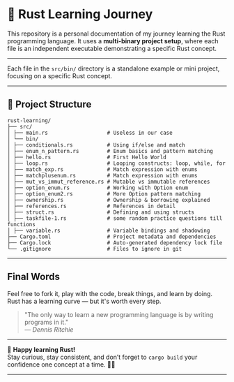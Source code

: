 # 🦀 Rust Learning Journey

This repository is a personal documentation of my journey learning the Rust programming language.
It uses a **multi-binary project setup**, where each file is an independent executable demonstrating a specific Rust concept.

---
Each file in the `src/bin/` directory is a standalone example or mini project, focusing on a specific Rust concept.

---

## 📁 Project Structure

```
rust-learning/
├── src/
│ ├── main.rs                   # Useless in our case
│ └── bin/
│ ├── conditionals.rs           # Using if/else and match
│ ├── enum_n_pattern.rs         # Enum basics and pattern matching
│ ├── hello.rs                  # First Hello World
│ ├── loop.rs                   # Looping constructs: loop, while, for
│ ├── match_exp.rs              # Match expression with enums
│ ├── matchplusenum.rs          # Match expression with enums   
│ ├── mut_vs_immut_reference.rs # Mutable vs immutable references
│ ├── option_enum.rs            # Working with Option enum
│ ├── option_enum2.rs           # More Option pattern matching
│ ├── ownership.rs              # Ownership & borrowing explained
│ ├── references.rs             # References in detail
│ ├── struct.rs                 # Defining and using structs
│ ├── taskfile-1.rs             # some random practice questions till functions
│ ├── variable.rs               # Variable bindings and shadowing
├── Cargo.toml                  # Project metadata and dependencies
├── Cargo.lock                  # Auto-generated dependency lock file
└── .gitignore                  # Files to ignore in git
```

---

## Final Words

Feel free to fork it, play with the code, break things, and learn by doing.  
Rust has a learning curve — but it's worth every step.

> "The only way to learn a new programming language is by writing programs in it."  
> — *Dennis Ritchie*

---

🎯 **Happy learning Rust!**  
Stay curious, stay consistent, and don’t forget to `cargo build` your confidence one concept at a time. 🦀🚀

---
